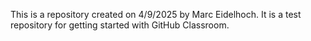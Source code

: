 This is a repository created on 4/9/2025 by Marc Eidelhoch. It is a test repository for getting started with GitHub Classroom.
